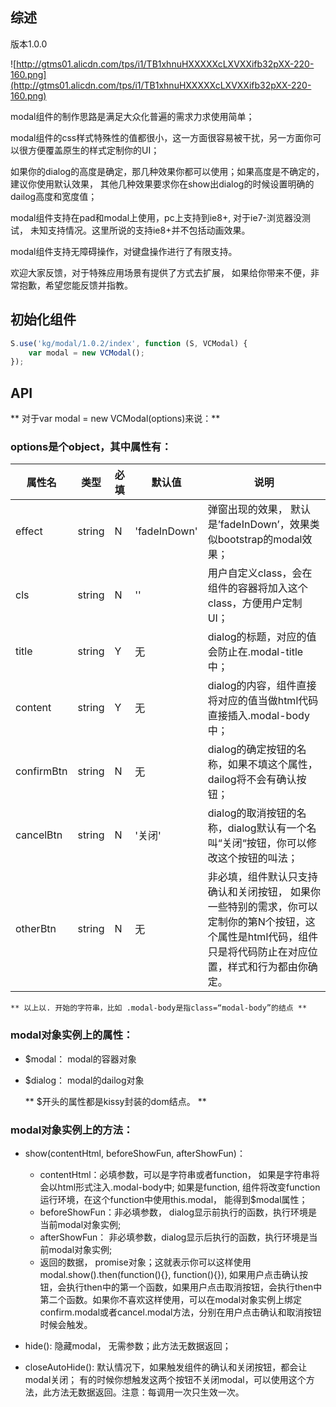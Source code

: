 ## 综述

版本1.0.0

![http://gtms01.alicdn.com/tps/i1/TB1xhnuHXXXXXcLXVXXifb32pXX-220-160.png](http://gtms01.alicdn.com/tps/i1/TB1xhnuHXXXXXcLXVXXifb32pXX-220-160.png)

modal组件的制作思路是满足大众化普遍的需求力求使用简单；

modal组件的css样式特殊性的值都很小，这一方面很容易被干扰，另一方面你可以很方便覆盖原生的样式定制你的UI；

如果你的dialog的高度是确定，那几种效果你都可以使用；如果高度是不确定的，建议你使用默认效果， 其他几种效果要求你在show出dialog的时候设置明确的dailog高度和宽度值；

modal组件支持在pad和modal上使用，pc上支持到ie8+, 对于ie7-浏览器没测试， 未知支持情况。这里所说的支持ie8+并不包括动画效果。


modal组件支持无障碍操作，对键盘操作进行了有限支持。

欢迎大家反馈，对于特殊应用场景有提供了方式去扩展， 如果给你带来不便，非常抱歉，希望您能反馈并指教。

## 初始化组件
```javascript
S.use('kg/modal/1.0.2/index', function (S, VCModal) {
    var modal = new VCModal();
});
```


## API
** 对于var modal = new VCModal(options)来说：**

### options是个object，其中属性有：
属性名 | 类型 | 必填 | 默认值 | 说明
------------ | -------------| -------------| -------------| -------------
effect | string | N | 'fadeInDown' | 弹窗出现的效果， 默认是’fadeInDown’，效果类似bootstrap的modal效果；
cls | string | N | '' | 用户自定义class，会在组件的容器将加入这个class，方便用户定制UI；
title | string | Y | 无 | dialog的标题，对应的值会防止在.modal-title中；
content | string | Y | 无 | dialog的内容，组件直接将对应的值当做html代码直接插入.modal-body中；
confirmBtn | string | N | 无 | dialog的确定按钮的名称，如果不填这个属性，dailog将不会有确认按钮；
cancelBtn | string | N | '关闭' | dialog的取消按钮的名称，dialog默认有一个名叫“关闭“按钮，你可以修改这个按钮的叫法；
otherBtn | string | N | 无 | 非必填，组件默认只支持确认和关闭按钮， 如果你一些特别的需求，你可以定制你的第N个按钮，这个属性是html代码，组件只是将代码防止在对应位置，样式和行为都由你确定。

    ** 以上以. 开始的字符串，比如 .modal-body是指class=“modal-body”的结点 **
 


### modal对象实例上的属性：
* $modal： modal的容器对象
* $dialog： modal的dailog对象

    ** $开头的属性都是kissy封装的dom结点。 **


### modal对象实例上的方法：
* show(contentHtml, beforeShowFun, afterShowFun)：
    * contentHtml：必填参数，可以是字符串或者function， 如果是字符串将会以html形式注入.modal-body中;
如果是function, 组件将改变function运行环境，在这个function中使用this.modal， 能得到$modal属性；
	* beforeShowFun：非必填参数， dialog显示前执行的函数，执行环境是当前modal对象实例;
	* afterShowFun： 非必填参数，dialog显示后执行的函数，执行环境是当前modal对象实例;
    * 返回的数据， promise对象；这就表示你可以这样使用modal.show().then(function(){}, function(){}), 如果用户点击确认按钮，会执行then中的第一个函数，如果用户点击取消按钮，会执行then中第二个函数。如果你不喜欢这样使用，可以在modal对象实例上绑定confirm.modal或者cancel.modal方法，分别在用户点击确认和取消按钮时候会触发。


* hide(): 隐藏modal， 无需参数；此方法无数据返回；

* closeAutoHide():  默认情况下，如果触发组件的确认和关闭按钮，都会让modal关闭； 有的时候你想触发这两个按钮不关闭modal，可以使用这个方法，此方法无数据返回。注意：每调用一次只生效一次。


